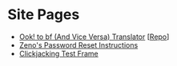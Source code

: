 Site Pages
=====

*   [Ook! to bf (And Vice Versa) Translator](https://joe-ds.github.io/ooktobf.html) \[[Repo](https://github.com/joe-ds/ooktobf)\]
*   [Zeno's Password Reset Instructions](https://joe-ds.github.io/zeno.html)
*   [Clickjacking Test Frame](https://joe-ds.github.io/clickjacking.html)